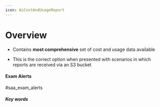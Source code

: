 ```yaml
---
icon: AiCostAndUsageReport
---
```

# Overview
- Contains **most comprehensive** set of cost and usage data available

- This is the correct option when presented with scenarios in which reports are received via an S3 bucket

#### Exam Alerts
#saa_exam_alerts 

##### Key words